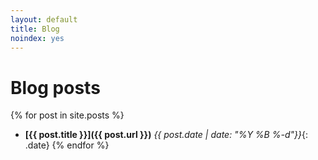 ```yaml
---
layout: default
title: Blog
noindex: yes
---
```

# Blog posts

{% for post in site.posts %}
* **[{{ post.title }}]({{ post.url }})** *{{ post.date  | date: "%Y %B %-d"}}*{: .date}
{% endfor %}


